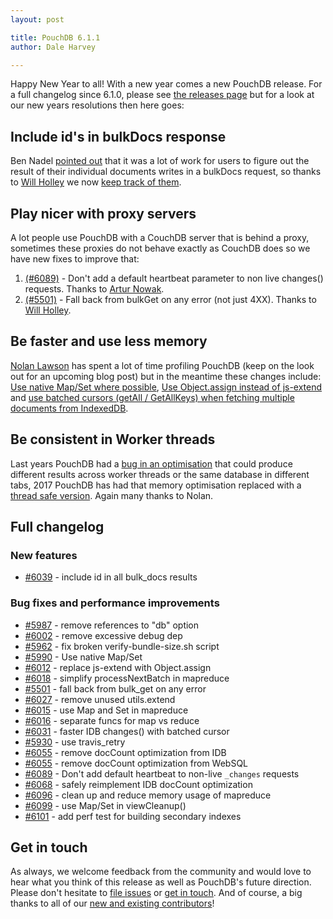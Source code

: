 ```yaml
---
layout: post

title: PouchDB 6.1.1
author: Dale Harvey

---
```


Happy New Year to all! With a new year comes a new PouchDB release. For a full changelog since 6.1.0, please see [the releases page](https://github.com/pouchdb/pouchdb/releases) but for a look at our new years resolutions then here goes:

## Include id's in bulkDocs response

Ben Nadel [pointed out](https://www.bennadel.com/blog/3200-retrying-bulk-updates-in-pouchdb-using-a-recursive-promise-chain.htm) that it was a lot of work for users to figure out the result of their individual documents writes in a bulkDocs request, so thanks to [Will Holley](https://twitter.com/willholley) we now [keep track of them](https://github.com/pouchdb/pouchdb/commit/2553fd77bf341976f205a5e7ae8352775dee7409).

## Play nicer with proxy servers

A lot people use PouchDB with a CouchDB server that is behind a proxy, sometimes these proxies do not behave exactly as CouchDB does so we have new fixes to improve that:

 1. [(#6089)](https://github.com/pouchdb/pouchdb/commit/5b692a11b3391a6fdd7f3d5b4e534262f29e3f7a) - Don't add a default heartbeat parameter to non live changes() requests. Thanks to [Artur Nowak](https://github.com/anowak).
 2. [(#5501)](https://github.com/pouchdb/pouchdb/commit/cb020e33384227c8272f8f579e58470849107683) - Fall back from bulkGet on any error (not just 4XX). Thanks to [Will Holley](https://github.com/willholley).

## Be faster and use less memory

[Nolan Lawson](https://twitter.com/nolanlawson) has spent a lot of time profiling PouchDB (keep on the look out for an upcoming blog post) but in the meantime these changes include: [Use native Map/Set where possible](https://github.com/pouchdb/pouchdb/commit/4e35f43c1b0b0338ef2e6bcdc9c9e20068b2fc21), [Use Object.assign instead of js-extend](https://github.com/pouchdb/pouchdb/commit/b325846d23d264121b80ead3f5e7b7567b56b538) and [use batched cursors (getAll / GetAllKeys) when fetching multiple documents from IndexedDB](https://github.com/pouchdb/pouchdb/commit/620d987a875542f9b0eec58573f9ed85c30bc00f).

## Be consistent in Worker threads

Last years PouchDB had a [bug in an optimisation](https://github.com/pouchdb/pouchdb/issues/6055) that could produce different results across worker threads or the same database in different tabs, 2017 PouchDB has had that memory optimisation replaced with a [thread safe version](https://github.com/pouchdb/pouchdb/commit/4a1b4e4b6ac7a46b306a7df6870b9e346ba2fea6). Again many thanks to Nolan.

## Full changelog

### New features

- [#6039](https://github.com/pouchdb/pouchdb/pull/6039) - include id in all bulk_docs results

### Bug fixes and performance improvements

- [#5987](https://github.com/pouchdb/pouchdb/pull/5987) - remove references to "db" option
- [#6002](https://github.com/pouchdb/pouchdb/pull/6002) - remove excessive debug dep
- [#5962](https://github.com/pouchdb/pouchdb/pull/5962) - fix broken verify-bundle-size.sh script
- [#5990](https://github.com/pouchdb/pouchdb/pull/5990) - Use native Map/Set
- [#6012](https://github.com/pouchdb/pouchdb/pull/6012) - replace js-extend with Object.assign
- [#6018](https://github.com/pouchdb/pouchdb/pull/6018) - simplify processNextBatch in mapreduce
- [#5501](https://github.com/pouchdb/pouchdb/pull/5501) - fall back from bulk_get on any error
- [#6027](https://github.com/pouchdb/pouchdb/pull/6027) - remove unused utils.extend
- [#6015](https://github.com/pouchdb/pouchdb/pull/6015) - use Map and Set in mapreduce
- [#6016](https://github.com/pouchdb/pouchdb/pull/6016) - separate funcs for map vs reduce
- [#6031](https://github.com/pouchdb/pouchdb/pull/6031) - faster IDB changes() with batched cursor
- [#5930](https://github.com/pouchdb/pouchdb/pull/5930) - use travis_retry
- [#6055](https://github.com/pouchdb/pouchdb/pull/6055) - remove docCount optimization from IDB
- [#6055](https://github.com/pouchdb/pouchdb/pull/6055) - remove docCount optimization from WebSQL
- [#6089](https://github.com/pouchdb/pouchdb/pull/6089) - Don't add default heartbeat to non-live `_changes` requests
- [#6068](https://github.com/pouchdb/pouchdb/pull/6068) - safely reimplement IDB docCount optimization
- [#6096](https://github.com/pouchdb/pouchdb/pull/6096) - clean up and reduce memory usage of mapreduce
- [#6099](https://github.com/pouchdb/pouchdb/pull/6099) - use Map/Set in viewCleanup()
- [#6101](https://github.com/pouchdb/pouchdb/pull/6101) - add perf test for building secondary indexes

## Get in touch

As always, we welcome feedback from the community and would love to hear what you think of this release as well as PouchDB's future direction. Please don't hesitate to [file issues](https://github.com/pouchdb/pouchdb/issues) or [get in touch](https://github.com/pouchdb/pouchdb/blob/master/CONTRIBUTING.md#get-in-touch). And of course, a big thanks to all of our [new and existing contributors](https://github.com/pouchdb/pouchdb/graphs/contributors)!
